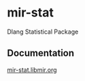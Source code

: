# mir-stat
Dlang Statistical Package

## Documentation
[mir-stat.libmir.org](http://mir-stat.libmir.org/)
